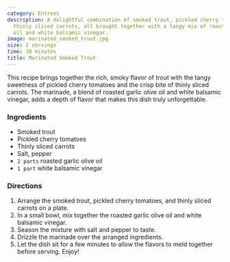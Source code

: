 ```yaml
---
category: Entrees
description: A delightful combination of smoked trout, pickled cherry tomatoes, and
  thinly sliced carrots, all brought together with a tangy mix of roasted garlic olive
  oil and white balsamic vinegar.
image: marinated_smoked_trout.jpg
size: 2 servings
time: 30 minutes
title: Marinated Smoked Trout
---
```

This recipe brings together the rich, smoky flavor of trout with the tangy sweetness of pickled cherry tomatoes and the crisp bite of thinly sliced carrots. The marinade, a blend of roasted garlic olive oil and white balsamic vinegar, adds a depth of flavor that makes this dish truly unforgettable.

### Ingredients

* Smoked trout
* Pickled cherry tomatoes
* Thinly sliced carrots
* Salt, pepper
* `2 parts` roasted garlic olive oil
* `1 part` white balsamic vinegar

### Directions

1. Arrange the smoked trout, pickled cherry tomatoes, and thinly sliced carrots on a plate.
2. In a small bowl, mix together the roasted garlic olive oil and white balsamic vinegar.
3. Season the mixture with salt and pepper to taste.
4. Drizzle the marinade over the arranged ingredients.
5. Let the dish sit for a few minutes to allow the flavors to meld together before serving. Enjoy!